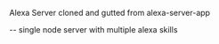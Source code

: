 Alexa Server cloned and gutted from alexa-server-app

 -- single node server with multiple alexa skills